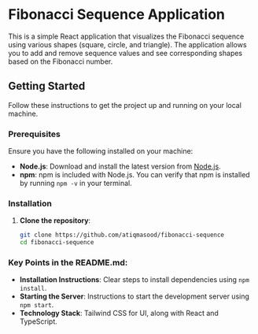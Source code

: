 # Fibonacci Sequence Application

This is a simple React application that visualizes the Fibonacci sequence using various shapes (square, circle, and triangle). The application allows you to add and remove sequence values and see corresponding shapes based on the Fibonacci number.

## Getting Started

Follow these instructions to get the project up and running on your local machine.

### Prerequisites

Ensure you have the following installed on your machine:

- **Node.js**: Download and install the latest version from [Node.js](https://nodejs.org/).
- **npm**: npm is included with Node.js. You can verify that npm is installed by running `npm -v` in your terminal.

### Installation

1. **Clone the repository**:

   ```bash
   git clone https://github.com/atiqmasood/fibonacci-sequence
   cd fibonacci-sequence
   ```

### Key Points in the README.md:

- **Installation Instructions**: Clear steps to install dependencies using `npm install`.
- **Starting the Server**: Instructions to start the development server using `npm start`.
- **Technology Stack**: Tailwind CSS for UI, along with React and TypeScript.
